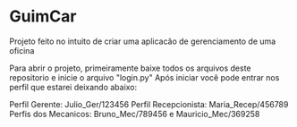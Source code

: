 # GuimCar 

Projeto feito no intuito de criar uma aplicacão de gerenciamento de uma oficina

Para abrir o projeto, primeiramente baixe todos os arquivos deste repositorio e inicie o arquivo "login.py"
Após iniciar você pode entrar nos perfil que estarei deixando abaixo:

Perfil Gerente: Julio_Ger/123456
Perfil Recepcionista: Maria_Recep/456789
Perfis dos Mecanicos: Bruno_Mec/789456 e Mauricio_Mec/369258
